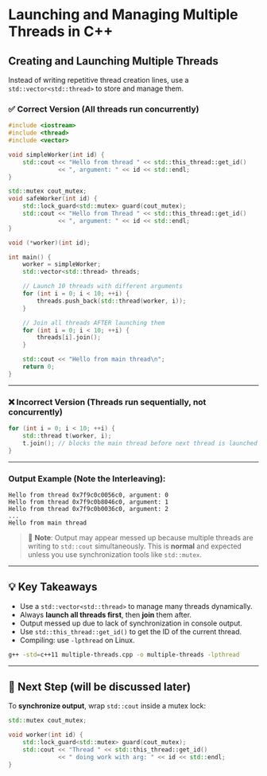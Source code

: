 # Launching and Managing Multiple Threads in C++

## Creating and Launching Multiple Threads

Instead of writing repetitive thread creation lines, use a `std::vector<std::thread>` to store and manage them.

### ✅ Correct Version (All threads run concurrently)

```cpp
#include <iostream>
#include <thread>
#include <vector>

void simpleWorker(int id) {
    std::cout << "Hello from thread " << std::this_thread::get_id() 
              << ", argument: " << id << std::endl;
}

std::mutex cout_mutex;
void safeWorker(int id) {
    std::lock_guard<std::mutex> guard(cout_mutex);
    std::cout << "Hello from Thread " << std::this_thread::get_id() 
              << ", argument: " << id << std::endl;
}

void (*worker)(int id);

int main() {
    worker = simpleWorker;
    std::vector<std::thread> threads;

    // Launch 10 threads with different arguments
    for (int i = 0; i < 10; ++i) {
        threads.push_back(std::thread(worker, i));
    }

    // Join all threads AFTER launching them
    for (int i = 0; i < 10; ++i) {
        threads[i].join();
    }

    std::cout << "Hello from main thread\n";
    return 0;
}
```

---

### ❌ Incorrect Version (Threads run sequentially, not concurrently)

```cpp
for (int i = 0; i < 10; ++i) {
    std::thread t(worker, i);
    t.join(); // blocks the main thread before next thread is launched
}
```

---

### Output Example (Note the Interleaving):

```
Hello from thread 0x7f9c0c0056c0, argument: 0
Hello from thread 0x7f9c0b8046c0, argument: 1
Hello from thread 0x7f9c0b0036c0, argument: 2
...
Hello from main thread
```

> 🧠 **Note**: Output may appear messed up because multiple threads are writing to `std::cout` simultaneously. This is **normal** and expected unless you use synchronization tools like `std::mutex`.

---

## 💡 Key Takeaways

* Use a `std::vector<std::thread>` to manage many threads dynamically.
* Always **launch all threads first**, then **join** them after.
* Output messed up due to lack of synchronization in console output.
* Use `std::this_thread::get_id()` to get the ID of the current thread.
* Compiling: use `-lpthread` on Linux.

```bash
g++ -std=c++11 multiple-threads.cpp -o multiple-threads -lpthread
```

---

## 📌 Next Step  (will be discussed later)

To **synchronize output**, wrap `std::cout` inside a mutex lock:

```cpp
std::mutex cout_mutex;

void worker(int id) {
    std::lock_guard<std::mutex> guard(cout_mutex);
    std::cout << "Thread " << std::this_thread::get_id() 
              << " doing work with arg: " << id << std::endl;
}
```